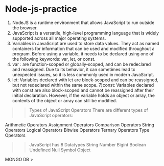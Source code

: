 # Node-js-practice

1) NodeJS is a runtime environment that allows JavaScript to run outside the browser. 
2) JavaScript is a versatile, high-level programming language that is widely supported across all major operating systems.
3) Variables in JavaScript are used to store data values. They act as named containers for information that can be used and modified throughout a program. Before using a variable, it needs to be declared using one of the following keywords: var, let, or const.
4) var :
         are function-scoped or globally-scoped, and can be redeclared and reassigned. Due to its behavior, it can sometimes lead to unexpected issues, so it is less commonly used in modern JavaScript.
6) let:
       Variables declared with let are block-scoped and can be reassigned, but not redeclared within the same scope.
7)const:
   Variables declared with const are also block-scoped and cannot be reassigned after their initial declaration. However, if the variable holds an object or array, the contents of the object or array can still be modified.


>> Types of JavaScript Operators
There are different types of JavaScript operators:

Arithmetic Operators
Assignment Operators
Comparison Operators
String Operators
Logical Operators
Bitwise Operators
Ternary Operators
Type Operators   


>> JavaScript has 8 Datatypes
String
Number
Bigint
Boolean
Undefined
Null
Symbol
Object




MONGO DB >
